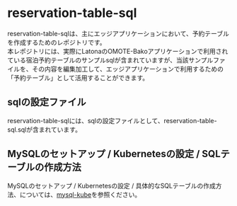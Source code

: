 # reservation-table-sql  
reservation-table-sqlは、主にエッジアプリケーションにおいて、予約テーブルを作成するためのレポジトリです。  
本レポジトリには、実際にLatonaのOMOTE-Bakoアプリケーションで利用されている宿泊予約テーブルのサンプルsqlが含まれていますが、当該サンプルファイルを、その内容を編集加工して、エッジアプリケーションで利用するための「予約テーブル」として活用することができます。  

## sqlの設定ファイル
reservation-table-sqlには、sqlの設定ファイルとして、reservation-table-sql.sqlが含まれています。  

## MySQLのセットアップ / Kubernetesの設定 / SQLテーブルの作成方法
MySQLのセットアップ / Kubernetesの設定 / 具体的なSQLテーブルの作成方法、については、[mysql-kube](https://github.com/latonaio/mysql-kube)を参照ください。

